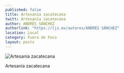 ```yaml
---
published: false
title: Artesanía zacatecana
twitt: Artesanía zacatecana
author: ANDRÉS SÁNCHEZ
authorlink: "https://ljz.mx/autores/ANDRÉS SÁNCHEZ"
location: Local
category: Fuera de Foco
layout: posts
---
```


![Artesanía zacatecana](http://i.imgur.com/eG8Xpc4m.jpg)

Artesanía zacatecana
